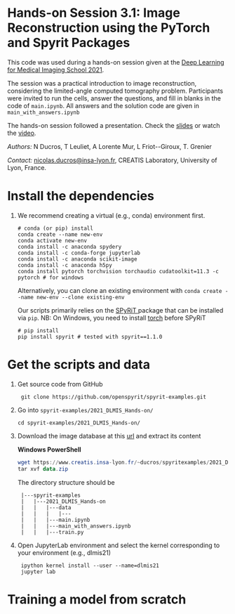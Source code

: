 # Hands-on Session 3.1: Image Reconstruction using the PyTorch and Spyrit Packages

This code was used during a hands-on session given at the [Deep Learning for Medical Imaging School 2021](https://deepimaging2021.sciencesconf.org/).

The session was a practical introduction to image reconstruction, considering the limited-angle computed tomography problem. Participants were invited to run the cells, answer the questions, and fill in blanks in the code of `main.ipynb`. All answers and the solution code are given in `main_with_answers.ipynb`

The hands-on session followed a presentation. Check the [slides](https://www.creatis.insa-lyon.fr/~ducros/hands_on/2021_Ducros_DLMIS.pdf) or watch the [video](https://www.youtube.com/watch?v=Q5s5P3luqOE).

*Authors:* N Ducros, T Leuliet, A Lorente Mur, L Friot--Giroux, T. Grenier

*Contact:* nicolas.ducros@insa-lyon.fr, CREATIS Laboratory, University of Lyon, France.

# Install the dependencies

1. We recommend creating a virtual (e.g., conda) environment first.

    ```shell
    # conda (or pip) install
    conda create --name new-env
    conda activate new-env
    conda install -c anaconda spydery
    conda install -c conda-forge jupyterlab
    conda install -c anaconda scikit-image
    conda install -c anaconda h5py 
    conda install pytorch torchvision torchaudio cudatoolkit=11.3 -c pytorch # for windows
    ```

    Alternatively, you can clone an existing environment with `conda create --name new-env --clone existing-env `

    Our scripts primarily relies on the [SPyRiT ](https://github.com/openspyrit/spyrit) package that can be installed via `pip`.  NB: On Windows, you need to install [torch](https://pytorch.org/get-started/locally/) before SPyRiT

    ```shell
    # pip install
    pip install spyrit # tested with spyrit==1.1.0
    ```

# Get the scripts and data

1. Get source code from GitHub
   
        git clone https://github.com/openspyrit/spyrit-examples.git        
    
4. Go into `spyrit-examples/2021_DLMIS_Hands-on/`     

    ```
    cd spyrit-examples/2021_DLMIS_Hands-on/    
    ```

3. Download the image database at this [url](https://www.creatis.insa-lyon.fr/~ducros/spyritexamples/2021_DLMIS_Hands-on/data.zip) and extract its content

    **Windows PowerShell**

    ```powershell
    wget https://www.creatis.insa-lyon.fr/~ducros/spyritexamples/2021_DLMIS_Hands-on/data.zip -outfile data.zip
    tar xvf data.zip 
    ```

    The directory structure should be

        |---spyrit-examples
        |   |---2021_DLMIS_Hands-on
        |	|	|---data
        |	|	|   |---
        |	|	|---main.ipynb
        |	|	|---main_with_answers.ipynb
        |	|	|---train.py

    

4. Open JupyterLab environment and select the kernel corresponding to your environment (e.g., dlmis21)

        ipython kernel install --user --name=dlmis21
        jupyter lab

# Training a model from scratch


